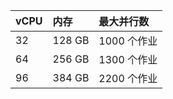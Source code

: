 | vCPU | 内存     | 最大并行数    |
|:---- |:------ |:-------- |
| 32   | 128 GB | 1000 个作业 |
| 64   | 256 GB | 1300 个作业 |
| 96   | 384 GB | 2200 个作业 |

